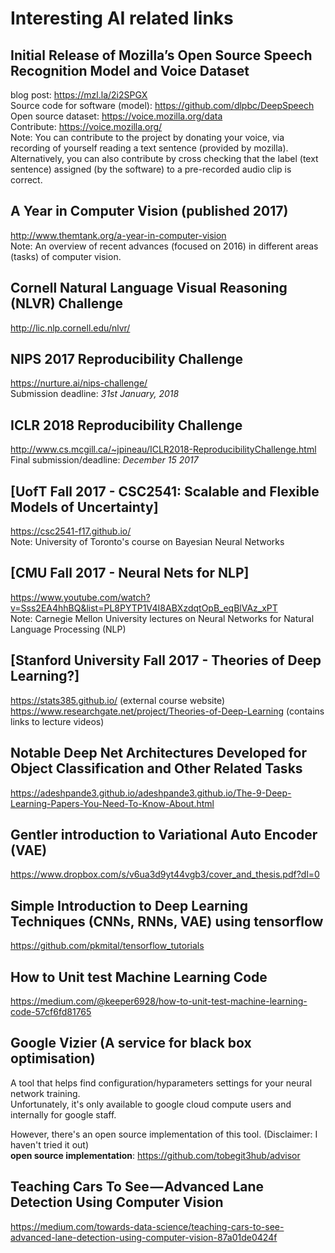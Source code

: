 # Interesting AI related links

## Initial Release of Mozilla’s Open Source Speech Recognition Model and Voice Dataset
blog post: https://mzl.la/2i2SPGX  
Source code for software (model): https://github.com/dlpbc/DeepSpeech  
Open source dataset: https://voice.mozilla.org/data  
Contribute: https://voice.mozilla.org/  
Note: You can contribute to the project by donating your voice, via recording of yourself reading a text sentence (provided by mozilla). Alternatively, you can also contribute by cross checking that the label (text sentence) assigned (by the software) to a pre-recorded audio clip is correct.

## A Year in Computer Vision (published 2017)
http://www.themtank.org/a-year-in-computer-vision  
Note: An overview of recent advances (focused on 2016) in different areas (tasks) of computer vision.

## Cornell Natural Language Visual Reasoning (NLVR) Challenge
http://lic.nlp.cornell.edu/nlvr/

## NIPS 2017 Reproducibility Challenge
https://nurture.ai/nips-challenge/  
Submission deadline: *31st January, 2018*

## ICLR 2018 Reproducibility Challenge
http://www.cs.mcgill.ca/~jpineau/ICLR2018-ReproducibilityChallenge.html  
Final submission/deadline: *December 15 2017*

## [UofT Fall 2017 - CSC2541: Scalable and Flexible Models of Uncertainty]
https://csc2541-f17.github.io/  
Note: University of Toronto's course on Bayesian Neural Networks

## [CMU Fall 2017 - Neural Nets for NLP]
https://www.youtube.com/watch?v=Sss2EA4hhBQ&list=PL8PYTP1V4I8ABXzdqtOpB_eqBlVAz_xPT  
Note: Carnegie Mellon University lectures on Neural Networks for Natural Language Processing (NLP)

## [Stanford University Fall 2017 - Theories of Deep Learning?]
https://stats385.github.io/  (external course website)  
https://www.researchgate.net/project/Theories-of-Deep-Learning (contains links to lecture videos)

## Notable Deep Net Architectures Developed for Object Classification and Other Related Tasks
https://adeshpande3.github.io/adeshpande3.github.io/The-9-Deep-Learning-Papers-You-Need-To-Know-About.html

## Gentler introduction to Variational Auto Encoder (VAE)
https://www.dropbox.com/s/v6ua3d9yt44vgb3/cover_and_thesis.pdf?dl=0

## Simple Introduction to Deep Learning Techniques (CNNs, RNNs, VAE) using tensorflow
https://github.com/pkmital/tensorflow_tutorials

## How to Unit test Machine Learning Code
https://medium.com/@keeper6928/how-to-unit-test-machine-learning-code-57cf6fd81765


## Google Vizier (A service for black box optimisation)
A tool that helps find configuration/hyparameters settings for your neural network training.  
Unfortunately, it's only available to google cloud compute users and internally for google staff.  
  
However, there's an open source implementation of this tool. (Disclaimer: I haven't tried it out)  
**open source implementation**: https://github.com/tobegit3hub/advisor

## Teaching Cars To See — Advanced Lane Detection Using Computer Vision
https://medium.com/towards-data-science/teaching-cars-to-see-advanced-lane-detection-using-computer-vision-87a01de0424f
